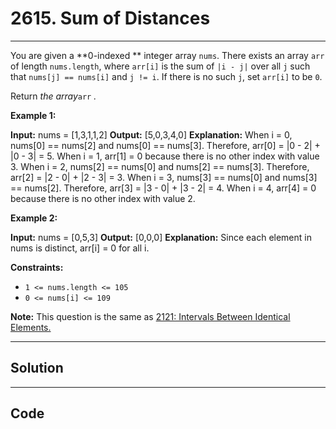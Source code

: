 # 2615. Sum of Distances

---

You are given a **0-indexed ** integer array `nums`. There exists an array `arr` of length `nums.length`, where `arr[i]` is the sum of `|i - j|` over all `j` such that `nums[j] == nums[i]` and `j != i`. If there is no such `j`, set `arr[i]` to be `0`.

Return _the array_`arr` _._

 

**Example 1:**


**Input:** nums = [1,3,1,1,2]
**Output:** [5,0,3,4,0]
**Explanation:** 
When i = 0, nums[0] == nums[2] and nums[0] == nums[3]. Therefore, arr[0] = |0 - 2| + |0 - 3| = 5. 
When i = 1, arr[1] = 0 because there is no other index with value 3.
When i = 2, nums[2] == nums[0] and nums[2] == nums[3]. Therefore, arr[2] = |2 - 0| + |2 - 3| = 3. 
When i = 3, nums[3] == nums[0] and nums[3] == nums[2]. Therefore, arr[3] = |3 - 0| + |3 - 2| = 4. 
When i = 4, arr[4] = 0 because there is no other index with value 2. 



**Example 2:**


**Input:** nums = [0,5,3]
**Output:** [0,0,0]
**Explanation:** Since each element in nums is distinct, arr[i] = 0 for all i.


 

**Constraints:**

  * `1 <= nums.length <= 105`
  * `0 <= nums[i] <= 109`



 

**Note:** This question is the same as [ 2121: Intervals Between Identical Elements.](https://leetcode.com/problems/intervals-between-identical-elements/description/)

---

## Solution



---

## Code
```python


```